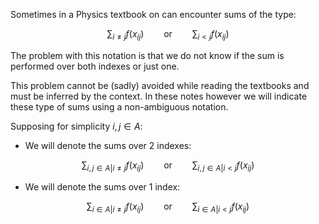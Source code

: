 Sometimes in a Physics textbook on can encounter sums of the type:

$$ \sum_{i\neq j} f(x_{ij})\qquad \text{or} \qquad \sum_{i< j} f(x_{ij})$$

The problem with this notation is that we do not know if the sum is performed over both indexes or just one.

This problem cannot be (sadly) avoided while reading the textbooks and must be inferred by the context. In these notes however we will indicate these type of sums using a non-ambiguous notation.

Supposing for simplicity $i,j \in A$:

- We will denote the sums over 2 indexes: 

$$ \sum_{i,j\in A |i\neq j} f(x_{ij})\qquad \text{or} \qquad \sum_{i,j \in A|i< j} f(x_{ij})$$

- We will denote the sums over 1 index: 

$$ \sum_{i\in A |i\neq j} f(x_{ij})\qquad \text{or} \qquad \sum_{i \in A|i< j} f(x_{ij})$$
